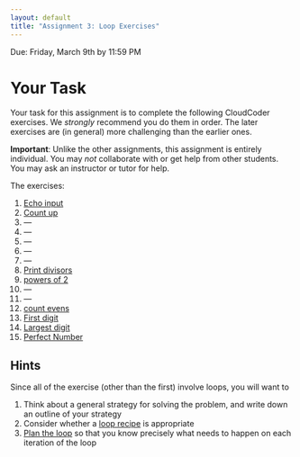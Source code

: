 ```yaml
---
layout: default
title: "Assignment 3: Loop Exercises"
---
```


Due: Friday, March 9th by 11:59 PM

# Your Task

Your task for this assignment is to complete the following CloudCoder exercises.  We <em>strongly</em> recommend you do them in order.  The later exercises are (in general) more challenging than the earlier ones.

<div class="callout">
<b>Important</b>: Unlike the other assignments, this assignment is entirely individual.  You may <em>not</em> collaborate with or get help from other students.  You may ask an instructor or tutor for help.
</div>

The exercises:

1. [Echo input](https://cs.ycp.edu/cloudcoder/#exercise?c=17,p=870)
2. [Count up](https://cs.ycp.edu/cloudcoder/#exercise?c=17,p=873)
3. &mdash;
4. &mdash;
5. &mdash;
6. &mdash;
7. &mdash;
8. [Print divisors](https://cs.ycp.edu/cloudcoder/#exercise?c=17,p=869)
9. [powers of 2](https://cs.ycp.edu/cloudcoder/#exercise?c=17,p=878)
10. &mdash;
11. &mdash;
12. [count evens](https://cs.ycp.edu/cloudcoder/#exercise?c=17,p=874)
13. [First digit](https://cs.ycp.edu/cloudcoder/#exercise?c=17,p=872)
14. [Largest digit](https://cs.ycp.edu/cloudcoder/#exercise?c=17,p=868)
15. [Perfect Number](https://cs.ycp.edu/cloudcoder/#exercise?c=17,p=867)

## Hints

Since all of the exercise (other than the first) involve loops, you will want to

1. Think about a general strategy for solving the problem, and write down an outline of your strategy
2. Consider whether a [loop recipe](../lectures/lecture06.html#loop-recipes) is appropriate
3. [Plan the loop](../lectures/lecture06.html#plan-the-iterations-of-the-loop) so that you know precisely what needs to happen on each iteration of the loop

<!-- vim:set wrap: -->
<!-- vim:set linebreak: -->
<!-- vim:set nolist: -->
